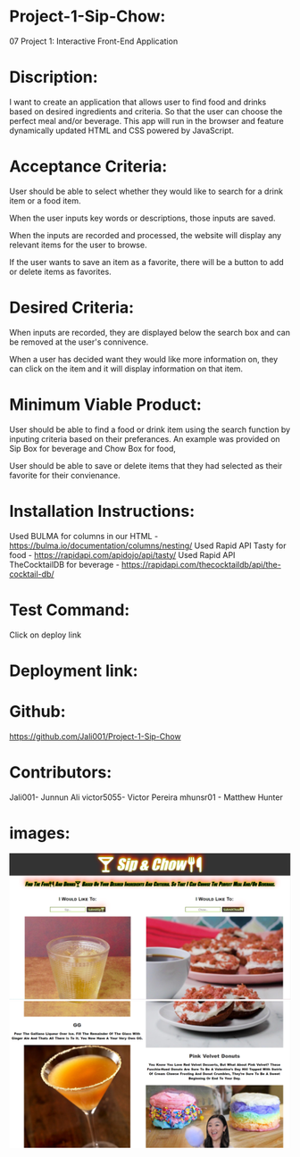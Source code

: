 # Project-1-Sip-Chow:
07 Project 1: Interactive Front-End Application

# Discription:
I want to create an  application that allows user to find food and drinks based on desired ingredients and criteria. So that the user can choose the perfect meal and/or beverage. This app will run in the browser and feature dynamically updated HTML and CSS powered by JavaScript.

# Acceptance Criteria:
User should be able to select whether they would like to search for a drink item or a food item.

When the user inputs key words or descriptions, those inputs are saved.

When the inputs are recorded and processed, the website will display any relevant items for the user to browse.

If the user wants to save an item as a favorite, there will be a button to add or delete items as favorites.

# Desired Criteria:
When inputs are recorded, they are displayed below the search box and can be removed at the user's connivence.

When a user has decided want they would like more information on, they can click on the item and it will display information on that item.

# Minimum Viable Product:
User should be able to find a food or drink item using the search function by inputing criteria based on their preferances.
An example was provided on Sip Box for beverage and Chow Box for food,

User should be able to save or delete items that they had selected as their favorite for their convienance.

# Installation Instructions:
 Used BULMA for columns in our HTML - https://bulma.io/documentation/columns/nesting/
 Used Rapid API Tasty for food - https://rapidapi.com/apidojo/api/tasty/
 Used Rapid API TheCocktailDB for beverage - https://rapidapi.com/thecocktaildb/api/the-cocktail-db/

 # Test Command:
 Click on deploy link

 # Deployment link:

 # Github:
 https://github.com/Jali001/Project-1-Sip-Chow

 # Contributors:
 Jali001- Junnun Ali
 victor5055- Victor Pereira
 mhunsr01 - Matthew Hunter

 # images:
 ![](/Readme%201.PNG)
![](/Read%20me%202.PNG)